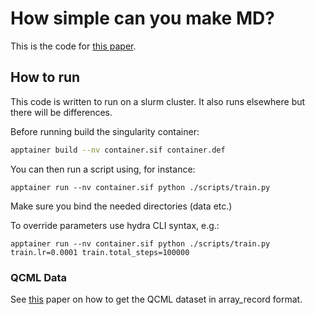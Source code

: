 # How simple can you make MD? 

This is the code for [this paper](https://arxiv.org/abs/2503.01431). 

## How to run

This code is written to run on a slurm cluster. It also runs elsewhere but there will be differences.

Before running build the singularity container:
```bash
apptainer build --nv container.sif container.def
```

You can then run a script using, for instance:
```
apptainer run --nv container.sif python ./scripts/train.py
```
Make sure you bind the needed directories (data etc.)

To override parameters use hydra CLI syntax, e.g.:
```
apptainer run --nv container.sif python ./scripts/train.py train.lr=0.0001 train.total_steps=100000 
```


### QCML Data

See [this](https://www.nature.com/articles/s41597-025-04720-7) paper on how to get the QCML dataset in array_record format.







